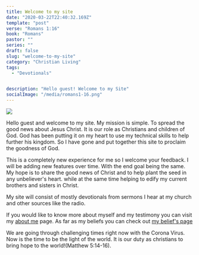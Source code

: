 ```yaml
---
title: Welcome to my site
date: "2020-03-22T22:40:32.169Z"
template: "post"
verse: "Romans 1:16"
book: "Romans"
pastor: ""
series: ""
draft: false
slug: "welcome-to-my-site"
category: "Christian Living"
tags:
  - "Devotionals"


description: "Hello guest! Welcome to my Site"
socialImage: "/media/romans1-16.png"
---
```


<div class="post-image">
  <img src="/media/romans1-16.png" />
</div>

Hello guest and welcome to my site. 
My mission is simple. To spread the good news about Jesus Christ. It is our role as Christians and children of God. God has been putting it on my heart to use my technical skills to help further his kingdom. So I have gone and put together this site to proclaim the goodness of God. 

This is a completely new experience for me so I welcome your feedback. I will be adding new features over time. With the end goal being the same. My hope is to share the good news of Christ and to help plant the seed in any unbeliever's heart. while at the same time helping to edify my current brothers and sisters in Christ.

My site will consist of mostly devotionals from sermons I hear at my church and other sources like the radio.

If you would like to know more about myself and my testimony you can visit my [about me](https://thevictoryisyours.com/pages/about/) page. As far as my beliefs you can check out [my belief's page](https://thevictoryisyours.com/pages/my-beliefs/)

We are going through challenging times right now with the Corona Virus.  Now is the time to be the light of the world. 
It is our duty as christians to bring hope to the world!(Matthew 5:14-16). 

